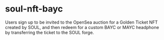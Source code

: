 # soul-nft-bayc
Users sign up to be invited to the OpenSea auction for a Golden Ticket NFT created by SOUL, and then redeem for a custom BAYC or MAYC headphone by transferring the ticket to the SOUL forge.
